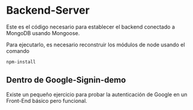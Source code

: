 # Backend-Server

Este es el código necesario para establecer el backend
conectado a MongoDB usando Mongoose.

Para ejecutarlo, es necesario reconstruir los módulos
de node usando el comando

```
npm-install
```

## Dentro de Google-Signin-demo
Existe un pequeño ejercicio para probar la
autenticación de Google en un Front-End básico pero
funcional.